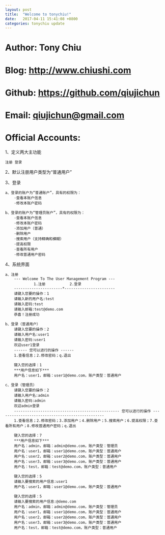 ```yaml
---
layout: post
title:  "Welcome to tonychiu!"
date:   2017-04-11 15:41:08 +0800
categories: tonychiu update
---
```


# Author: Tony Chiu
# Blog: http://www.chiushi.com
# Github: https://github.com/qiujichun
# Email: qiujichun@gmail.com
# Official Accounts: 

1、定义两大主功能

    注册 登录

2、默认注册用户类型为“普通用户”

3、登录

    a、登录的账户为“普通账户”，具有的权限为：
        ·查看本账户信息
        ·修改本账户密码

    b、登录的账户为“管理员账户”，具有的权限为：
        ·查看本账户信息
        ·修改本账户密码
        ·添加用户（普通）
        ·删除用户
        ·搜索用户（支持精确和模糊）
        ·提高权限
        ·查看所有用户
        ·修改普通用户密码

4、系统界面

    a、注册
        --- Welcome To The User Management Program ---
                 1.注册           2.登录
        ----------------------*-----------------------
        请键入您要的操作：1
        请输入新的用户名:test
        请输入密码:test
        请输入邮箱:test@demo.com
        恭喜！注册成功
    
    b、登录（普通用户）
        请键入您要的操作：2
        请输入用户名:user1
        请输入密码:user1
        欢迎user1登录
        ------ 您可以进行的操作 ------
        1.查看信息；2.修改密码；q.退出
        
        键入您的选择：1
        ***用户信息如下***
        用户名：user1，邮箱：user1@demo.com，账户类型：普通用户
        
    c、登录（管理员）
        请键入您要的操作：2
        请输入用户名:admin
        请输入密码:admin
        欢迎admin登录
        ------------------------------------------------ 您可以进行的操作 ------------------------------------------------
        1.查看信息；2.修改密码；3.添加用户；4.删除用户；5.搜索用户；6.提高权限；7.查看所有用户；8.修改普通用户密码；q.退出
        
        键入您的选择：7
        ***用户信息如下***
        用户名：admin，邮箱：admin@demo.com，账户类型：管理员
        用户名：user1，邮箱：user1@demo.com，账户类型：普通用户
        用户名：user2，邮箱：user2@demo.com，账户类型：普通用户
        用户名：user3，邮箱：user3@demo.com，账户类型：普通用户
        用户名：test，邮箱：test@demo.com，账户类型：普通用户
        
        键入您的选择：5
        请输入要搜索的用户信息:user1
        用户名：user1，邮箱：user1@demo.com，账户类型：普通用户
        
        键入您的选择：5
        请输入要搜索的用户信息:@demo.com
        用户名：admin，邮箱：admin@demo.com，账户类型：管理员
        用户名：user1，邮箱：user1@demo.com，账户类型：普通用户
        用户名：user2，邮箱：user2@demo.com，账户类型：普通用户
        用户名：user3，邮箱：user3@demo.com，账户类型：普通用户
        用户名：test，邮箱：test@demo.com，账户类型：普通用户
